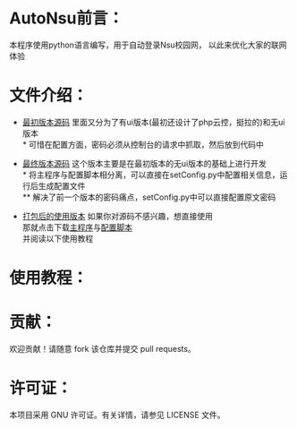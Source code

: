 # AutoNsu前言：

本程序使用python语言编写，用于自动登录Nsu校园网，
以此来优化大家的联网体验

# 文件介绍：

- [最初版本源码](./2022-11-9最初版)
里面又分为了有ui版本(最初还设计了php云控，挺拉的)和无ui版本
<br>* 可惜在配置方面，密码必须从控制台的请求中抓取，然后放到代码中

- [最终版本源码](./2022-11-9最初版)
这个版本主要是在最初版本的无ui版本的基础上进行开发
<br>* 将主程序与配置脚本相分离，可以直接在setConfig.py中配置相关信息，运行后生成配置文件
<br>** 解决了前一个版本的密码痛点，setConfig.py中可以直接配置原文密码

- [打包后的使用版本](./使用版本)
如果你对源码不感兴趣，想直接使用
<br>那就点击下载[主程序](./使用版本/AutoNsu.exe)与[配置脚本](./使用版本/setConfig.py)
<br>并阅读以下使用教程

# 使用教程：

# 贡献：

欢迎贡献！请随意 fork 该仓库并提交 pull requests。

# 许可证：

本项目采用 GNU 许可证。有关详情，请参见 LICENSE 文件。
